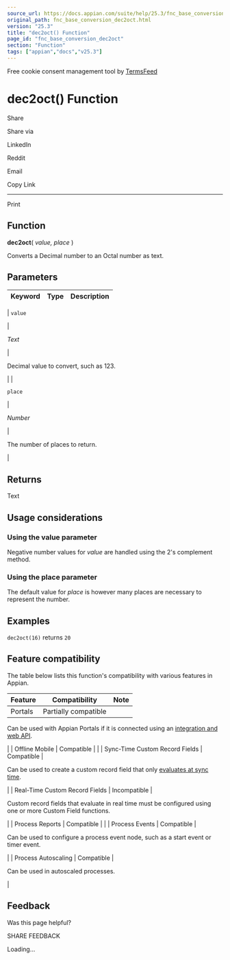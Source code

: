 ```yaml
---
source_url: https://docs.appian.com/suite/help/25.3/fnc_base_conversion_dec2oct.html
original_path: fnc_base_conversion_dec2oct.html
version: "25.3"
title: "dec2oct() Function"
page_id: "fnc_base_conversion_dec2oct"
section: "Function"
tags: ["appian","docs","v25.3"]
---
```



Free cookie consent management tool by [TermsFeed](https://www.termsfeed.com/)

# dec2oct() Function

Share

Share via

LinkedIn

Reddit

Email

Copy Link

* * *

Print

## Function

**dec2oct**( _value, place_ )

Converts a Decimal number to an Octal number as text.

## Parameters

| Keyword | Type | Description |
| --- | --- | --- |
|
`value`

 |

_Text_

 |

Decimal value to convert, such as 123.

 |
|

`place`

 |

_Number_

 |

The number of places to return.

 |

## Returns

Text

## Usage considerations

### Using the value parameter

Negative number values for _value_ are handled using the 2's complement method.

### Using the place parameter

The default value for _place_ is however many places are necessary to represent the number.

## Examples

`dec2oct(16)` returns `20`

## Feature compatibility

The table below lists this function's compatibility with various features in Appian.

| Feature | Compatibility | Note |
| --- | --- | --- |
| Portals | Partially compatible |
Can be used with Appian Portals if it is connected using an [integration and web API](portals-design.html#using-partially-compatible-functions-and-objects-in-a-portal).

 |
| Offline Mobile | Compatible |  |
| Sync-Time Custom Record Fields | Compatible |

Can be used to create a custom record field that only [evaluates at sync time](custom-record-fields.html#prodlink-sync-time-evaluations).

 |
| Real-Time Custom Record Fields | Incompatible |

Custom record fields that evaluate in real time must be configured using one or more Custom Field functions.

 |
| Process Reports | Compatible |  |
| Process Events | Compatible |

Can be used to configure a process event node, such as a start event or timer event.

 |
| Process Autoscaling | Compatible |

Can be used in autoscaled processes.

 |

## Feedback

Was this page helpful?

SHARE FEEDBACK

Loading...
